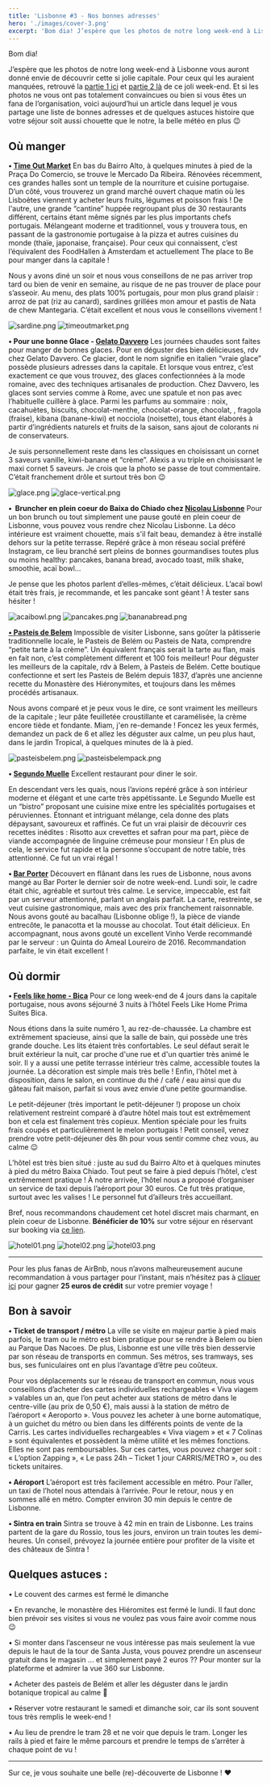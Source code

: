 ```yaml
---
title: 'Lisbonne #3 - Nos bonnes adresses'
hero: './images/cover-3.png'
excerpt: 'Bom dia! J’espère que les photos de notre long week-end à Lisbonne vous auront donné envie de découvrir cette si jolie capitale. Pour ceux qui les auraient manquées, retrouvé la partie 1 ici et partie 2 là de ce joli week-end. Et si les photos ne vous ont pas totalement convaincues ou bien si vous êtes'
---
```


Bom dia!

J’espère que les photos de notre long week-end à Lisbonne vous auront donné envie de découvrir cette si jolie capitale. Pour ceux qui les auraient manquées, retrouvé la [partie 1 ici](lisboa-meu-amor/) et [partie 2 là](lisbonne-2-de-calme-et-de-pasteis-de-nata/) de ce joli week-end. Et si les photos ne vous ont pas totalement convaincues ou bien si vous êtes un fana de l’organisation, voici aujourd’hui un article dans lequel je vous partage une liste de bonnes adresses et de quelques astuces histoire que votre séjour soit aussi chouette que le notre, la belle météo en plus 😉

## Où manger

**• [Time Out Market](http://www.timeoutmarket.com/)**
En bas du Bairro Alto, à quelques minutes à pied de la Praça Do Comercio, se trouve le Mercado Da Ribeira. Rénovées récemment, ces grandes halles sont un temple de la nourriture et cuisine portugaise. D’un côté, vous trouverez un grand marché ouvert chaque matin où les Lisboètes viennent y acheter leurs fruits, légumes et poisson frais ! De l'autre, une grande “cantine” huppée regroupant plus de 30 restaurants différent, certains étant même signés par les plus importants chefs portugais. Mélangeant moderne et traditionnel, vous y trouvera tous, en passant de la gastronomie portugaise à la pizza et autres cuisines du monde (thaïe, japonaise, française). Pour ceux qui connaissent, c’est l’équivalent des FoodHallen à Amsterdam et actuellement The place to Be pour manger dans la capitale !

Nous y avons diné un soir et nous vous conseillons de ne pas arriver trop tard ou bien de venir en semaine, au risque de ne pas trouver de place pour s’asseoir. Au menu, des plats 100% portugais, pour mon plus grand plaisir : arroz de pat (riz au canard), sardines grillées mon amour et pastis de Nata de chew Mantegaria. C’était excellent et nous vous le conseillons vivement !

<img alt="sardine.png" src="./images/sardine.png">
<img alt="timeoutmarket.png" src="./images/timeoutmarket.png">

**• Pour une bonne Glace - [Gelato Davvero](https://www.gelatodavvero.com/)**
Les journées chaudes sont faites pour manger de bonnes glaces. Pour en déguster des bien délicieuses, rdv chez Gelato Davvero. Ce glacier, dont le nom signifie en italien “vraie glace” possède plusieurs adresses dans la capitale. Et lorsque vous entrez, c’est exactement ce que vous trouvez, des glaces confectionnées à la mode romaine, avec des techniques artisanales de production. Chez Davvero, les glaces sont servies comme à Rome, avec une spatule et non pas avec l’habituelle cuillère à glace. Parmi les parfums au sommaire : noix, cacahuètes, biscuits, chocolat-menthe, chocolat-orange, chocolat, , fragola (fraise), kibana (banane-kiwi) et nocciola (noisette), tous étant élaborés à partir d’ingrédients naturels et fruits de la saison, sans ajout de colorants ni de conservateurs.

Je suis personnellement reste dans les classiques en choisissant un cornet 3 saveurs vanille, kiwi-banane et “crème”. Alexis a vu triple en choisissant le maxi cornet 5 saveurs. Je crois que la photo se passe de tout commentaire. C’était franchement drôle et surtout très bon 😉

<img alt="glace.png" src="./images/glace.png">
<img alt="glace-vertical.png" src="./images/glace-vertical.png">

**•  Bruncher en plein coeur do Baixa do Chiado chez [Nicolau Lisbonne](http://www.ilovenicolau.com/fr/)**
Pour un bon brunch ou tout simplement une pause gouté en plein coeur de Lisbonne, vous pouvez vous rendre chez Nicolau Lisbonne. La déco intérieure est vraiment chouette, mais s'il fait beau, demandez à être installé dehors sur la petite terrasse. Repéré grâce à mon réseau social préféré Instagram, ce lieu branché sert pleins de bonnes gourmandises toutes plus ou moins healthy: pancakes, banana bread, avocado toast, milk shake, smoothie, acaï bowl...

Je pense que les photos parlent d’elles-mêmes, c’était délicieux. L’acaï bowl était très frais, je recommande, et les pancake sont géant ! À tester sans hésiter !

<gallery>
<img alt="acaibowl.png" src="./images/acaibowl.png">
<img alt="pancakes.png" src="./images/pancakes.png">
<img alt="bananabread.png" src="./images/bananabread.png">
</gallery>

**[• Pasteis de Belem](http://pasteisdebelem.pt/fr/)**
Impossible de visiter Lisbonne, sans goûter la pâtisserie traditionnelle locale, le Pasteis de Belém ou Pasteis de Nata, comprendre “petite tarte à la crème”. Un équivalent français serait la tarte au flan, mais en fait non, c’est complètement different et 100 fois meilleur! Pour déguster les meilleurs de la capitale, rdv à Belem, à Pasteis de Belém. Cette boutique confectionne et sert les Pasteis de Belém depuis 1837, d’après une ancienne recette du Monastère des Hiéronymites, et toujours dans les mêmes procédés artisanaux.

Nous avons comparé et je peux vous le dire, ce sont vraiment les meilleurs de la capitale ; leur pâte feuilletée croustillante et caramélisée, la crème encore tiède et fondante. Miam, j'en re-demande ! Foncez les yeux fermés, demandez un pack de 6 et allez les déguster aux calme, un peu plus haut, dans le jardin Tropical, à quelques minutes de là à pied.

<gallery>
<img alt="pasteisbelem.png" src="./images/pasteisbelem.png">
<img alt="pasteisbelempack.png" src="./images/pasteisbelempack.png">
</gallery>

**• [Segundo Muelle](http://www.segundomuelle.com/portugalsite/index.html)**
Excellent restaurant pour diner le soir.

En descendant vers les quais, nous l’avions repéré grâce à son intérieur moderne et élégant et une carte très appétissante. Le Segundo Muelle est un “bistro” proposant une cuisine mixe entre les spécialités portugaises et péruviennes. Étonnant et intriguant mélange, cela donne des plats dépaysant, savoureux et raffinés. Ce fut un vrai plaisir de découvrir ces recettes inédites : Risotto aux crevettes et safran pour ma part, pièce de viande accompagnée de linguine crémeuse pour monsieur ! En plus de cela, le service fut rapide et la personne s’occupant de notre table, très attentionné. Ce fut un vrai régal !

**• [Bar Porter](http://www.corposantohotel.com/restaurante-bar)**
Découvert en flânant dans les rues de Lisbonne, nous avons mangé au Bar Porter le dernier soir de notre week-end. Lundi soir, le cadre était chic, agréable et surtout très calme. Le service, impeccable, est fait par un serveur attentionné, parlant un anglais parfait. La carte, restreinte, se veut cuisine gastronomique, mais avec des prix franchement raisonnable. Nous avons gouté au bacalhau (Lisbonne oblige !), la pièce de viande entrecôte, le panacotta et la mousse au chocolat. Tout était délicieux. En accompagnant, nous avons gouté un excellent Vinho Verde recommandé par le serveur : un Quinta do Ameal Loureiro de 2016. Recommandation parfaite, le vin était excellent !

## Où dormir

**• [Feels like home - Bica](http://www.feelslikehomeprimesuites.com/)**
Pour ce long week-end de 4 jours dans la capitale portugaise, nous avons séjourné 3 nuits à l’hôtel Feels Like Home Prima Suites Bica.

Nous étions dans la suite numéro 1, au rez-de-chaussée. La chambre est extrêmement spacieuse, ainsi que la salle de bain, qui possède une très grande douche. Les lits étaient très confortables. Le seul défaut serait le bruit extérieur la nuit, car proche d'une rue et d'un quartier très animé le soir. Il y a aussi une petite terrasse intérieur très calme, accessible toutes la journée. La décoration est simple mais très belle ! Enfin, l’hôtel met à disposition, dans le salon, en continue du thé / café / eau ainsi que du gâteau fait maison, parfait si vous avez envie d’une petite gourmandise.

Le petit-déjeuner (très important le petit-déjeuner !) propose un choix relativement restreint comparé à d’autre hôtel mais tout est extrêmement bon et cela est finalement très copieux. Mention spéciale pour les fruits frais coupés et particulièrement le melon portugais ! Petit conseil, venez prendre votre petit-déjeuner dès 8h pour vous sentir comme chez vous, au calme 😉

L’hôtel est très bien situé : juste au sud du Bairro Alto et à quelques minutes à pied du métro Baixa Chiado. Tout peut se faire à pied depuis l’hôtel, c’est extrêmement pratique ! À notre arrivée, l’hôtel nous a proposé d’organiser un service de taxi depuis l’aéroport pour 30 euros. Ce fut très pratique, surtout avec les valises ! Le personnel fut d’ailleurs très accueillant.

Bref, nous recommandons chaudement cet hotel discret mais charmant, en plein coeur de Lisbonne. **Bénéficier de 10%** sur votre séjour en réservant sur booking via [ce lien](https://www.booking.com/s/35_6/clem0t46).

<gallery>
<img alt="hotel01.png" src="./images/hotel01.png">
<img alt="hotel02.png" src="./images/hotel02.png">
<img alt="hotel03.png" src="./images/hotel03.png">
</gallery>

---

Pour les plus fanas de AirBnb, nous n’avons malheureusement aucune recommandation à vous partager pour l’instant, mais n’hésitez pas à [cliquer ici](http://www.airbnb.fr/c/ctaillez1) pour gagner **25 euros de crédit** sur votre premier voyage !

## Bon à savoir

**• Ticket de transport / métro**
La ville se visite en majeur partie à pied mais parfois, le tram ou le métro est bien pratique pour se rendre à Belem ou bien au Parque Das Nacoes. De plus, Lisbonne est une ville très bien desservie par son réseau de transports en commun. Ses métros, ses tramways, ses bus, ses funiculaires ont en plus l’avantage d’être peu coûteux.

Pour vos déplacements sur le réseau de transport en commun, nous vous conseillons d’acheter des cartes individuelles rechargeables « Viva viagem » valables un an, que l’on peut acheter aux stations de métro dans le centre-ville (au prix de 0,50 €), mais aussi à la station de métro de l’aéroport « Aeroporto ». Vous pouvez les acheter à une borne automatique, à un guichet du métro ou bien dans les différents points de vente de la Carris. Les cartes individuelles rechargeables « Viva viagem » et « 7 Colinas » sont équivalentes et possèdent la même utilité et les mêmes fonctions. Elles ne sont pas remboursables. Sur ces cartes, vous pouvez charger soit : « L’option Zapping », « Le pass 24h – Ticket 1 jour CARRIS/METRO », ou des tickets unitaires.

**• Aéroport**
L’aéroport est très facilement accessible en métro. Pour l’aller, un taxi de l’hotel nous attendais à l’arrivée. Pour le retour, nous y en sommes allé en métro. Compter environ 30 min depuis le centre de Lisbonne.

**• Sintra en train**
Sintra se trouve à 42 min en train de Lisbonne. Les trains partent de la gare du Rossio, tous les jours, environ un train toutes les demi-heures. Un conseil, prévoyez la journée entière pour profiter de la visite et des châteaux de Sintra !

## Quelques astuces :

• Le couvent des carmes est fermé le dimanche

• En revanche, le monastère des Hiéromites est fermé le lundi. Il faut donc bien prévoir ses visites si vous ne voulez pas vous faire avoir comme nous 😉

• Si monter dans l’ascenseur ne vous intéresse pas mais seulement la vue depuis le haut de la tour de Santa Justa, vous pouvez prendre un ascenseur gratuit dans le magasin ... et simplement payé 2 euros ?? Pour monter sur la plateforme et admirer la vue 360 sur Lisbonne.

• Acheter des pasteis de Belém et aller les déguster dans le jardin botanique tropical au calme 🙂

• Réserver votre restaurant le samedi et dimanche soir, car ils sont souvent tous très remplis le week-end !

• Au lieu de prendre le tram 28 et ne voir que depuis le tram. Longer les rails à pied et faire le même parcours et prendre le temps de s’arrêter à chaque point de vu !

---

Sur ce, je vous souhaite une belle (re)-découverte de Lisbonne ! ❤️
